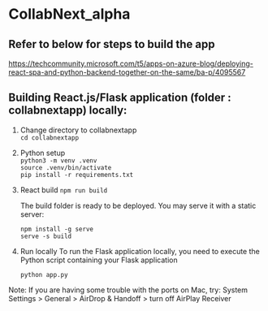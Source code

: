 # CollabNext_alpha

## Refer to below for steps to build the app

https://techcommunity.microsoft.com/t5/apps-on-azure-blog/deploying-react-spa-and-python-backend-together-on-the-same/ba-p/4095567


## Building React.js/Flask application (folder : collabnextapp) locally:

1. Change directory to collabnextapp<br>
`cd collabnextapp`<br>

2. Python setup<br>
`python3 -m venv .venv`<br>
`source .venv/bin/activate`<br>
`pip install -r requirements.txt`<br>

3. React build
`npm run build`

    The build folder is ready to be deployed.
    You may serve it with a static server:

    `npm install -g serve`<br>
    `serve -s build`
 
4. Run locally 
 To run the Flask application locally, you need to execute the Python script containing your Flask application 

   `python app.py`

Note: If you are having some trouble with the ports on Mac, try:
System Settings > General > AirDrop & Handoff > turn off AirPlay Receiver



